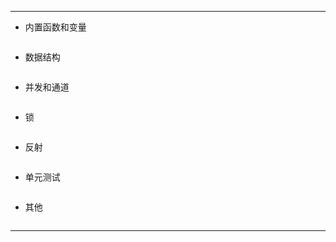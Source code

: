 
---

* 内置函数和变量

```

```

* 数据结构

```

```

* 并发和通道

```

```

* 锁

```

```

* 反射

```

```

* 单元测试

```

```

* 其他

```

```

---



